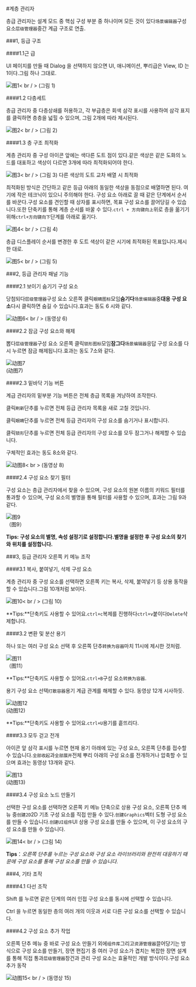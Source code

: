 #계층 관리자

층급 관리자는 설계 모드 중 핵심 구성 부분 중 하나이며 모든 것이 있다`场景编辑器`구성 요소`层级管理器`중간 계급 구조로 연출.



###1, 등급 구조

####1.1근 급

UI 페이지를 만들 때 Dialog 을 선택하지 않으면 UI, 애니메이션, 뿌리급은 View, ID 는 1이다.그림 하나 그대로.

![图1](img/1.png)< br / > (그림 1)

####1.2 다층세트

층급 관리자 중 다층상쇄를 허용하고, 각 부급층은 회색 삼각 표시를 사용하여 삼각 표지를 클릭하면 층층을 넓힐 수 있으며, 그림 2개에 따라 제시된다.

![图2](img/2.png)< br / > (그림 2)

####1.3 층 구조 최적화

계층 관리자 중 구성 아이콘 앞에는 색다른 도트 점이 있다.같은 색상은 같은 도화의 노드를 대표하고 색상이 다르면 3개에 따라 최적화되어야 한다.

![图3](img/3.png)< br / > (그림 3) 다른 색상의 도트 교차 배열 시 최적화

최적화된 방식은 간단하고 같은 등급 아래의 동일한 색상을 동점으로 배열하면 된다. 여기에 작은 테크닉이 있으니 주의해야 한다. 구성 요소 아래로 끌 때 같은 단계에서 순서를 바꾼다.구성 요소를 견인할 때 상자를 표시하면, 목표 구성 요소를 끌어당길 수 있습니다.또한 단축키를 통해 계층 순서를 바꿀 수 있다.`ctrl + 方向键向上`위로 층을 옮기기 위해`ctrl+方向键向下`단계를 아래로 옮기다.

![图4](img/4.png)< br / > (그림 4)

층급 디스플레이 순서를 변경한 후 도트 색상이 같은 시기에 최적화된 목표입니다.제시한 대로.

![图5](img/5.png)< br / > (그림 5)



###2, 등급 관리자 패널 기능

####2.1 보이기 숨기기 구성 요소

당첨되다`层级管理器`구성 요소 오른쪽 클릭`眼睛图标`모임**숨기다**`场景编辑器`중**대응 구성 요소**다시 클릭하면 숨길 수 있습니다.효과는 동도 6 시와 같다.

![动图6](img/6.gif)< br / > (동영상 6)

####2.2 잠금 구성 요소와 해제

뽑다`层级管理器`구성 요소 오른쪽 클릭`锁形图标`모임**잠그다**`场景编辑器`응답 구성 요소를 다시 누르면 잠금 해제됩니다.효과는 동도 7소와 같다.

![动图7](img/7.gif) <br />(动图7)







####2.3 밑바닥 기능 버튼

계급 관리자의 밑부분 기능 버튼은 전체 층급 목록을 겨냥하여 조작한다.

클릭`刷新`단추를 누르면 전체 등급 관리자 목록을 새로 고칠 것입니다.

클릭`眼睛`단추를 누르면 전체 등급 관리자의 구성 요소를 숨기거나 표시합니다.

클릭`锁形`단추를 누르면 전체 등급 관리자의 구성 요소를 모두 잠그거나 해제할 수 있습니다.

구체적인 효과는 동도 8소와 같다.

![动图8](img/8.gif)< br > (동영상 8)



####2.4 구성 요소 찾기 필터

구성 요소는 층급 관리자에서 찾을 수 있으며, 구성 요소의 원본 이름의 키워드 필터를 통과할 수 있으며, 구성 요소의 별명을 통해 필터를 사용할 수 있으며, 효과는 그림 9과 같다.

![图9](img/9.png) <br /> （图9）


**Tips: 구성 요소의 별명, 속성 설정기로 설정합니다.별명을 설정한 후 구성 요소의 찾기와 위치를 설정합니다.**



###3, 등급 관리자 오른쪽 키 메뉴 조작

####3.1 복사, 붙여넣기, 삭제 구성 요소

계층 관리자 중 구성 요소를 선택하면 오른쪽 키는 복사, 삭제, 붙여넣기 등 상용 동작을 할 수 있습니다.그림 10개처럼 보이다.

![图10](img/10.png)< br / > (그림 10)

**Tips:**단축키도 사용할 수 있어요.`ctrl+c`복제를 진행하다`ctrl+v`붙이다`Delete`삭제합니다.

####3.2 변환 및 분산 용기

하나 또는 여러 구성 요소 선택 후 오른쪽 단추`转换为容器`마치 11시에 제시한 것처럼.

![图11](img/11.png) <br/>（图11）


**Tips:**단축키도 사용할 수 있어요.`ctrl+B`구성 요소`转换为容器`.

용기 구성 요소 선택`打散容器`용기 계급 관계를 해제할 수 있다. 동영상 12개 시사하듯.

![动图12](img/12.gif) <br /> (动图12)


**Tips:**단축키도 사용할 수 있어요.`ctrl+U`용기를 흩뜨리다.

####3.3 모두 걷고 전개

아이콘 앞 삼각 표시를 누르면 현재 용기 아래에 있는 구성 요소, 오른쪽 단추를 접수할 수 있습니다.`全部收起`과`全部展开`전체 뿌리 아래의 구성 요소를 전개하거나 압축할 수 있으며 효과는 동영상 13개와 같다.

![图13](img/13.gif) <br /> (动图13)



####3.4 구성 요소 노드 만들기

선택한 구성 요소를 선택하면 오른쪽 키 메뉴 단축으로 상용 구성 요소, 오른쪽 단추 메뉴 중`创建2D`2D 기초 구성 요소를 직접 만들 수 있다.`创建Graphics`벡터 도형 구성 요소를 만들 수 있습니다.`创建UI组件`UI 상용 구성 요소를 만들 수 있으며, 이 구성 요소의 구성 요소를 만들 수 있습니다.

![图14](img/14.png)< br / > (그림 14)

**Tips**：*오른쪽 단추를 누르는 구성 요소와 구성 요소 라이브러리와 완전히 대응하기 때문에 구성 요소를 통해 구성 요소를 만들 수 있습니다.*



###4, 기타 조작

####4.1 다선 조작

Shift 를 누르면 같은 단계의 여러 인접 구성 요소를 동시에 선택할 수 있습니다.

Ctrl 을 누르면 동일한 층의 여러 개의 이웃과 서로 다른 구성 요소를 선택할 수 있습니다.

####4.2 구성 요소 추가 작업

오른쪽 단추 메뉴 중 바로 구성 요소 만들기 외에`组件库`그리고`资源管理器`끌어당기는 방식으로 구성 요소를 만들기, 장면 편집기 중 여러 구성 요소가 겹치는 복잡한 장면 설계를 통해 직접 통과`层级管理器`창건과 관리 구성 요소는 효율적인 개발 방식이다.구성 요소 추가 동작

![动图15](img/15.gif)< br / > (동영상 15)



